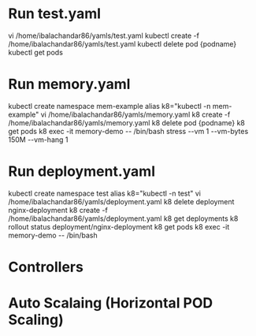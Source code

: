 # Run test.yaml
vi /home/ibalachandar86/yamls/test.yaml
kubectl create -f /home/ibalachandar86/yamls/test.yaml
kubectl delete pod {podname}
kubectl get pods

# Run memory.yaml
kubectl create namespace mem-example
alias k8="kubectl -n mem-example"
vi /home/ibalachandar86/yamls/memory.yaml
k8 create -f /home/ibalachandar86/yamls/memory.yaml
k8 delete pod {podname}
k8 get pods
k8 exec -it memory-demo -- /bin/bash
stress --vm 1 --vm-bytes 150M --vm-hang 1

# Run deployment.yaml
kubectl create namespace test
alias k8="kubectl -n test"
vi /home/ibalachandar86/yamls/deployment.yaml
k8 delete deployment nginx-deployment
k8 create -f /home/ibalachandar86/yamls/deployment.yaml
k8 get deployments
k8 rollout status deployment/nginx-deployment
k8 get pods
k8 exec -it memory-demo -- /bin/bash

# Controllers

# Auto Scalaing (Horizontal POD Scaling)